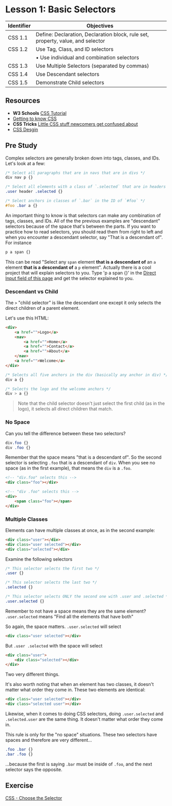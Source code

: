 # Lesson 1: Basic Selectors

Identifier   | Objectives
-------------|------------
CSS 1.1      | Define: Declaration, Declaration block, rule set, property, value, and selector
CSS 1.2      | Use Tag, Class, and ID selectors
             | &bull; Use individual and combination selectors
CSS 1.3      | Use Multiple Selectors (separated by commas)
CSS 1.4      | Use Descendant selectors
CSS 1.5      | Demonstrate Child selectors

## Resources
- __W3 Schools__ [CSS Tutorial](http://www.w3schools.com/css/default.asp)
- [Getting to know CSS](http://learn.shayhowe.com/html-css/getting-to-know-css/)
- __CSS Tricks__ [Little CSS stuff newcomers get confused about](http://css-tricks.com/little-css-stuff-newcomers-get-confused-about/ )
- [CSS Desgin](http://teacherjohn.com/ucscextension/cssdesign/ex02.html)

## Pre Study

Complex selectors are generally broken down into tags, classes, and IDs. Let's look at a few:

```css
/* Select all paragraphs that are in navs that are in divs */
div nav p {}

/* Select all elements with a class of `.selected` that are in headers that are in elements with a class of `.user` */
.user header .selected {}

/* Select anchors in classes of `.bar` in the ID of `#foo` */
#foo .bar a {}
```

An important thing to know is that selectors can make any combination of tags, classes, and IDs. All of the the previous examples are "descendant" selectors because of the space that's between the parts. If you want to practice how to read selectors, you should read them from right to left and when you encounter a descendant selector, say "That is a descendant of". For instance

```css
p a span {}
```

This can be read "Select any `span` element __that is a descendant of__ an `a` element __that is a descendant of__ a `p` element". Actually there is a cool project that will explain selectors to you. Type 'p a span {}' in the [Direct Input field of this page](http://tux.theopalgroup.com/cgi-bin/css3explainer/selectoracle.py) and get the selector explained to you.

### Descendant vs Child

The `>` "child selector" is like the descendant one except it only selects the direct children of a parent element.

Let's use this HTML:

```html
<div>
	<a href="">Logo</a>
	<nav>
		<a href="">Home</a>
		<a href="">Contact</a>
		<a href="">About</a>
	</nav>
	<a href="">Welcome</a>
</div>
```

```css
/* Selects all five anchors in the div (basically any anchor in div) */
div a {}

/* Selects the logo and the welcome anchors */
div > a {}
```

> Note that the child selector doesn't just select the first child (as in the logo), it selects all direct children that match.

### No Space

Can you tell the difference between these two selectors?

```css
div.foo {}
div .foo {}
```

Remember that the space means "that is a descendant of". So the second selector is selecting `.foo` that is a descendant of `div`. When you see no space (as in the first example), that means the `div` is a `.foo`.

```html
<!-- "div.foo" selects this -->
<div class="foo"></div>

<!-- "div .foo" selects this -->
<div>
	<span class="foo"></span>
</div>
```

### Multiple Classes

Elements can have multiple classes at once, as in the second example:

```html
<div class="user"></div>
<div class="user selected"></div>
<div class="selected"></div>
```

Examine the following selectors

```css
/* This selector selects the first two */
.user {}

/* This selector selects the last two */
.selected {}

/* This selector selects ONLY the second one with .user and .selected */
.user.selected {}
```

Remember to not have a space means they are the same element? `.user.selected` means "Find all the elements that have both"

So again, the space matters. `.user.selected` will select

```html
<div class="user selected"></div>
```

But `.user .selected` with the space will select

```html
<div class="user">
	<div class="selected"></div>
</div>
```

Two very different things.

It's also worth noting that when an element has two classes, it doesn't matter what order they come in. These two elements are identical:

```html
<div class="user selected"></div>
<div class="selected user"></div>
```

Likewise, when it comes to doing CSS selectors, doing `.user.selected` and `.selected.user` are the same thing. It doesn't matter what order they come in. 

This rule is only for the "no space" situations. These two selectors have spaces and therefore are very different...

```css
.foo .bar {}
.bar .foo {}
```

...because the first is saying `.bar` must be inside of `.foo`, and the next selector says the opposite.

## Exercise
[CSS - Choose the Selector](https://github.com/RockitBootcamp/Phoenix/tree/master/Projects/CSS%20Choose%20the%20Selector)
